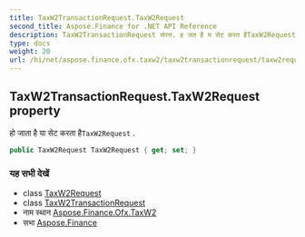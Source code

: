 ```yaml
---
title: TaxW2TransactionRequest.TaxW2Request
second_title: Aspose.Finance for .NET API Reference
description: TaxW2TransactionRequest संपत्त. ह जत है य सेट करत हैTaxW2Request .
type: docs
weight: 20
url: /hi/net/aspose.finance.ofx.taxw2/taxw2transactionrequest/taxw2request/
---
```

## TaxW2TransactionRequest.TaxW2Request property

हो जाता है या सेट करता है`TaxW2Request` .

```csharp
public TaxW2Request TaxW2Request { get; set; }
```

### यह सभी देखें

* class [TaxW2Request](../../taxw2request/)
* class [TaxW2TransactionRequest](../)
* नाम स्थान [Aspose.Finance.Ofx.TaxW2](../../taxw2transactionrequest/)
* सभा [Aspose.Finance](../../../)


